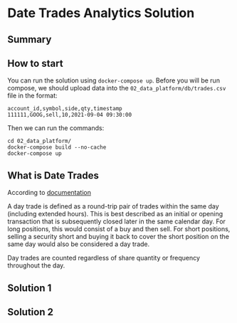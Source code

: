 # Date Trades Analytics Solution

## Summary



## How to start

You can run the solution using `docker-compose up`. Before you will be run compose, we should upload data into the `02_data_platform/db/trades.csv` file in the format:

```
account_id,symbol,side,qty,timestamp
111111,GOOG,sell,10,2021-09-04 09:30:00
```
Then we can run the commands:

```
cd 02_data_platform/
docker-compose build --no-cache
docker-compose up
```

## What is Date Trades 
According to [documentation](https://docs.alpaca.markets/docs/user-protection)

A day trade is defined as a round-trip pair of trades within the same day (including extended hours). This is best described as an initial or opening transaction that is subsequently closed later in the same calendar day. For long positions, this would consist of a buy and then sell. For short positions, selling a security short and buying it back to cover the short position on the same day would also be considered a day trade.

Day trades are counted regardless of share quantity or frequency throughout the day.

## Solution 1


## Solution 2